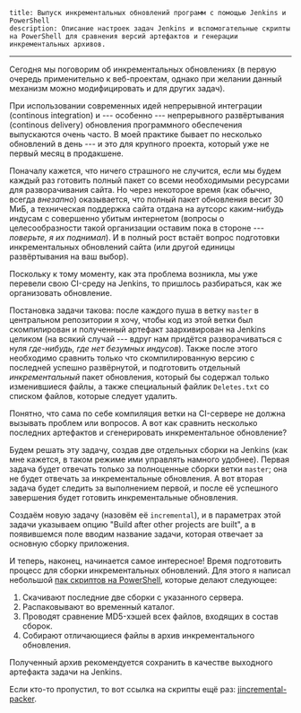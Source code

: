     title: Выпуск инкрементальных обновлений программ с помощью Jenkins и PowerShell
    description: Описание настроек задач Jenkins и вспомогательные скрипты на PowerShell для сравнения версий артефактов и генерации инкрементальных архивов.
---

Сегодня мы поговорим об инкрементальных обновлениях (в первую очередь применительно к веб-проектам, однако при желании данный механизм можно модифицировать и для других задач).

При использовании современных идей непрерывной интеграции (continous integration) и --- особенно --- непрерывного развёртывания (continous delivery) обновления программного обеспечения выпускаются очень часто. В моей практике бывает по несколько обновлений в день --- и это для крупного проекта, который уже не первый месяц в продакшене.

Поначалу кажется, что ничего страшного не случится, если мы будем каждый раз готовить полный пакет со всеми необходимыми ресурсами для разворачивания сайта. Но через некоторое время (как обычно, всегда _внезапно_) оказывается, что полный пакет обновления весит 30 МиБ, а техническая поддержка сайта отдана на аутсорс каким-нибудь индусам с совершенно убитым интернетом (вопросы о целесообразности такой организации оставим пока в стороне --- _поверьте, я их поднимал_). И в полный рост встаёт вопрос подготовки инкрементальных обновлений сайта (или другой единицы развёртывания на ваш выбор).

Поскольку к тому моменту, как эта проблема возникла, мы уже перевели свою CI-среду на Jenkins, то пришлось разбираться, как же организовать обновление.

Постановка задачи такова: после каждого пуша в ветку `master` в центральном репозитории я хочу, чтобы код из этой ветки был скомпилирован и полученный артефакт заархивирован на Jenkins целиком (на всякий случай --- вдруг нам придётся разворачиваться с нуля _где-нибудь, где нет безумных индусов_). Также после этого необходимо сравнить только что скомпилированную версию с последней успешно развёрнутой, и подготовить отдельный _инкрементальный_ пакет обновления, который бы содержал только изменившиеся файлы, а также специальный файлик `Deletes.txt` со списком файлов, которые следует удалить.

Понятно, что сама по себе компиляция ветки на CI-сервере не должна вызывать проблем или вопросов. А вот как сравнить несколько последних артефактов и сгенерировать инкрементальное обновление?

Будем решать эту задачу, создав две отдельных сборки на Jenkins (как мне кажется, в таком режиме ими управлять намного удобнее). Первая задача будет отвечать только за полноценные сборки ветки `master`; она не будет отвечать за инкрементальные обновления. А вот вторая задача будет следить за выполнением первой, и после её успешного завершения будет готовить инкрементальные обновления.

Создаём новую задачу (назовём её `incremental`), и в параметрах этой задачи указываем опцию "Build after other projects are built", а в появившемся поле вводим название задачи, которая отвечает за основную сборку приложения.

И теперь, наконец, начинается самое интересное! Время подготовить процесс для сборки инкрементальных обновлений. Для этого я написал небольшой [пак скриптов на PowerShell][jincremental-packer], которые делают следующее:

1. Скачивают последние две сборки с указанного сервера.
2. Распаковывают во временный каталог.
3. Проводят сравнение MD5-хэшей всех файлов, входящих в состав сборок.
4. Собирают отличающиеся файлы в архив инкрементального обновления.

Полученный архив рекомендуется сохранить в качестве выходного артефакта задачи на Jenkins.

Если кто-то пропустил, то вот ссылка на скрипты ещё раз: [jincremental-packer][].

[jincremental-packer]: https://github.com/ForNeVeR/jincremental-packer
